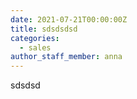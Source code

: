 ```yaml
---
date: 2021-07-21T00:00:00Z
title: sdsdsdsd
categories:
  - sales
author_staff_member: anna
---
```


sdsdsd
